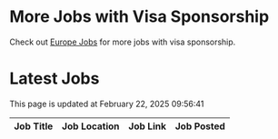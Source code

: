 # More Jobs with Visa Sponsorship

Check out [Europe Jobs](https://github.com/sureshparimi/europejobs#latest-jobs) for more jobs with visa sponsorship.

# Latest Jobs

This page is updated at February 22, 2025 09:56:41

| Job Title | Job Location | Job Link | Job Posted |
| --- | --- | --- | --- |
